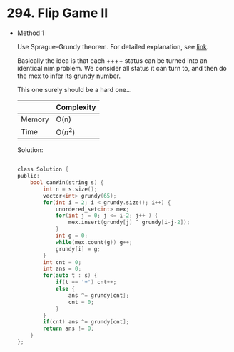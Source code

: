 # 294. Flip Game II 
- Method 1

    Use Sprague–Grundy theorem. For detailed explanation, see [link](https://cp-algorithms.com/game_theory/sprague-grundy-nim.html).

    Basically the idea is that each ++++ status can be turned into an identical nim problem. We consider all status it can turn to, and then do the mex to infer its grundy number.

    This one surely should be a hard one... 

    | |   Complexity  |
    | ----------- | ----------- | 
    |  Memory     | O(n) | 
    |      Time       |  O($n^2$) | 


    Solution:

    ``` h

    class Solution {
    public:
        bool canWin(string s) {
            int n = s.size();
            vector<int> grundy(65);
            for(int i = 2; i < grundy.size(); i++) {
                unordered_set<int> mex;
                for(int j = 0; j <= i-2; j++ ) {
                    mex.insert(grundy[j] ^ grundy[i-j-2]);
                }
                int g = 0;
                while(mex.count(g)) g++;
                grundy[i] = g;
            }
            int cnt = 0;
            int ans = 0;
            for(auto t : s) {
                if(t == '+') cnt++;
                else {
                    ans ^= grundy[cnt];
                    cnt = 0;
                }
            }
            if(cnt) ans ^= grundy[cnt];
            return ans != 0;
        }
    };

    ```

<!-- - Method 2

    This is another method.

    | |   Complexity  |
    | ----------- | ----------- | 
    |  Memory     | O(n) | 
    |      Time       |  O(n) | 


    Solution:

    ``` h



    ```

- Additional Knowledge:
       
    Here are some additional knowledge.



<br> -->